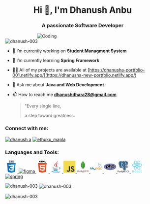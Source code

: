 <h1 align="center">Hi 👋, I'm Dhanush Anbu</h1>
<h3 align="center">A passionate Software Developer</h3>

<img align="right" alt="Coding" width="400" src="https://user-images.githubusercontent.com/75851313/151668395-5591532b-28da-46a6-9476-7c9694bcb60e.gif">
<p align="left"> <img src="https://komarev.com/ghpvc/?username=dhanush-003&label=Profile%20views&color=0e75b6&style=flat" alt="dhanush-003" /> </p>



- 🔭 I’m currently working on **Student Managment System**

- 🌱 I’m currently learning **Spring Framework**

- 👨‍💻 All of my projects are available at [https://dhanusha-portfolio-001.netlify.app/](https://dhanusha-new-portfolio.netlify.app/)

- 💬 Ask me about **Java and Web Development**

- 📫 How to reach me **dhanushdhara28@gmail.com**

  >"Every single line,
  >
  >a step toward greatness.

<h3 align="left">Connect with me:</h3>
<p align="left">
<a href="https://www.linkedin.com/in/dhanush-a-b7378122a/" target="blank"><img align="center" src="https://raw.githubusercontent.com/rahuldkjain/github-profile-readme-generator/master/src/images/icons/Social/linked-in-alt.svg" alt="dhanush a" height="30" width="40" /></a>
<a href="https://instagram.com/ethuku_mapla" target="blank"><img align="center" src="https://raw.githubusercontent.com/rahuldkjain/github-profile-readme-generator/master/src/images/icons/Social/instagram.svg" alt="ethuku_mapla" height="30" width="40" /></a>
</p>

<h3 align="left">Languages and Tools:</h3>
<p align="left"> <a href="https://www.w3schools.com/css/" target="_blank" rel="noreferrer"> <img src="https://raw.githubusercontent.com/devicons/devicon/master/icons/css3/css3-original-wordmark.svg" alt="css3" width="40" height="40"/> </a> <a href="https://www.figma.com/" target="_blank" rel="noreferrer"> <img src="https://www.vectorlogo.zone/logos/figma/figma-icon.svg" alt="figma" width="40" height="40"/> </a> <a href="https://www.w3.org/html/" target="_blank" rel="noreferrer"> <img src="https://raw.githubusercontent.com/devicons/devicon/master/icons/html5/html5-original-wordmark.svg" alt="html5" width="40" height="40"/> </a> <a href="https://www.java.com" target="_blank" rel="noreferrer"> <img src="https://raw.githubusercontent.com/devicons/devicon/master/icons/java/java-original.svg" alt="java" width="40" height="40"/> </a> <a href="https://developer.mozilla.org/en-US/docs/Web/JavaScript" target="_blank" rel="noreferrer"> <img src="https://raw.githubusercontent.com/devicons/devicon/master/icons/javascript/javascript-original.svg" alt="javascript" width="40" height="40"/> </a> <a href="https://www.mongodb.com/" target="_blank" rel="noreferrer"> <img src="https://raw.githubusercontent.com/devicons/devicon/master/icons/mongodb/mongodb-original-wordmark.svg" alt="mongodb" width="40" height="40"/> </a> <a href="https://www.mysql.com/" target="_blank" rel="noreferrer"> <img src="https://raw.githubusercontent.com/devicons/devicon/master/icons/mysql/mysql-original-wordmark.svg" alt="mysql" width="40" height="40"/> </a> <a href="https://www.php.net" target="_blank" rel="noreferrer"> <img src="https://raw.githubusercontent.com/devicons/devicon/master/icons/php/php-original.svg" alt="php" width="40" height="40"/> </a> <a href="https://www.postgresql.org" target="_blank" rel="noreferrer"> <img src="https://raw.githubusercontent.com/devicons/devicon/master/icons/postgresql/postgresql-original-wordmark.svg" alt="postgresql" width="40" height="40"/> </a> <a href="https://reactjs.org/" target="_blank" rel="noreferrer"> <img src="https://raw.githubusercontent.com/devicons/devicon/master/icons/react/react-original-wordmark.svg" alt="react" width="40" height="40"/> </a> <a href="https://spring.io/" target="_blank" rel="noreferrer"> <img src="https://www.vectorlogo.zone/logos/springio/springio-icon.svg" alt="spring" width="40" height="40"/> </a> </p>

<p><img align="left" src="https://github-readme-stats.vercel.app/api/top-langs?username=dhanush-003&show_icons=true&locale=en&layout=compact" alt="dhanush-003" /></p>

<p>&nbsp;<img align="center" src="https://github-readme-stats.vercel.app/api?username=dhanush-003&show_icons=true&locale=en" alt="dhanush-003" /></p>

<p><img align="center" src="https://github-readme-streak-stats.herokuapp.com/?user=dhanush-003&" alt="dhanush-003" />
